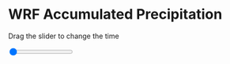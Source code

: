 <h1>WRF Accumulated Precipitation</h1>
<p>Drag the slider to change the time</p>

<div class="slidecontainer">
<input oninput='setImage(this)' class="slider" type="range" min="0" max="21" value="0" step="1" />
<img id='img'/>
</div>

<script>
var img = document.getElementById('img');
var img_array = ['/assets/images/wrf/r_wrfout_d01_2020-03-14_12:00:00.png',
'/assets/images/wrf/r_wrfout_d01_2020-03-14_13:00:00.png',
'/assets/images/wrf/r_wrfout_d01_2020-03-14_14:00:00.png',
'/assets/images/wrf/r_wrfout_d01_2020-03-14_15:00:00.png',
'/assets/images/wrf/r_wrfout_d01_2020-03-14_16:00:00.png',
'/assets/images/wrf/r_wrfout_d01_2020-03-14_17:00:00.png',
'/assets/images/wrf/r_wrfout_d01_2020-03-14_18:00:00.png',
'/assets/images/wrf/r_wrfout_d01_2020-03-14_19:00:00.png',
'/assets/images/wrf/r_wrfout_d01_2020-03-14_20:00:00.png',
'/assets/images/wrf/r_wrfout_d01_2020-03-14_21:00:00.png',
'/assets/images/wrf/r_wrfout_d01_2020-03-14_22:00:00.png',
'/assets/images/wrf/r_wrfout_d01_2020-03-14_23:00:00.png',
'/assets/images/wrf/r_wrfout_d01_2020-03-15_00:00:00.png',
'/assets/images/wrf/r_wrfout_d01_2020-03-15_01:00:00.png',
'/assets/images/wrf/r_wrfout_d01_2020-03-15_02:00:00.png',
'/assets/images/wrf/r_wrfout_d01_2020-03-15_03:00:00.png',
'/assets/images/wrf/r_wrfout_d01_2020-03-15_04:00:00.png',
'/assets/images/wrf/r_wrfout_d01_2020-03-15_05:00:00.png',
'/assets/images/wrf/r_wrfout_d01_2020-03-15_06:00:00.png',
'/assets/images/wrf/r_wrfout_d01_2020-03-15_07:00:00.png',
'/assets/images/wrf/r_wrfout_d01_2020-03-15_08:00:00.png',];
function setImage(obj)
{
        var value = obj.value;
        img.src = img_array[value];

}
</script>
